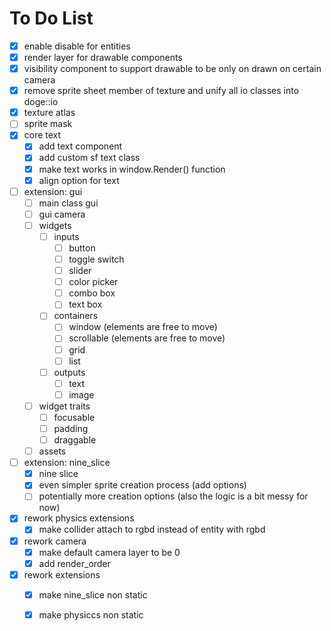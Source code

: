 # To Do List

- [x] enable disable for entities
- [x] render layer for drawable components
- [x] visibility component to support drawable to be only on drawn on certain camera
- [x] remove sprite sheet member of texture and unify all io classes into doge::io
- [x] texture atlas
- [ ] sprite mask
- [x] core text
  - [x] add text component
  - [x] add custom sf text class
  - [x] make text works in window.Render() function
  - [x] align option for text
- [ ] extension: gui
  - [ ] main class gui
  - [ ] gui camera
  - [ ] widgets
    - [ ] inputs
      - [ ] button
      - [ ] toggle switch
      - [ ] slider
      - [ ] color picker
      - [ ] combo box
      - [ ] text box
    - [ ] containers
      - [ ] window (elements are free to move)
      - [ ] scrollable (elements are free to move)
      - [ ] grid
      - [ ] list
    - [ ] outputs
      - [ ] text
      - [ ] image
  - [ ] widget traits
    - [ ] focusable
    - [ ] padding
    - [ ] draggable
  - [ ] assets
- [ ] extension: nine_slice
  - [x] nine slice
  - [x] even simpler sprite creation process (add options)
  - [ ] potentially more creation options (also the logic is a bit messy for now)
- [x] rework physics extensions
  - [x] make collider attach to rgbd instead of entity with rgbd
- [x] rework camera
  - [x] make default camera layer to be 0
  - [x] add render_order
- [x] rework extensions
  - [x] make nine_slice non static
  - [x] make physiccs non static

